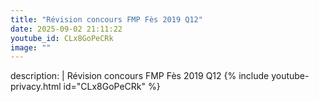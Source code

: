 ```yaml
---
title: "Révision concours FMP Fès 2019 Q12"
date: 2025-09-02 21:11:22 
youtube_id: CLx8GoPeCRk
image: ""
---
```

description: |
  Révision concours FMP Fès 2019 Q12
{% include youtube-privacy.html id="CLx8GoPeCRk" %}
